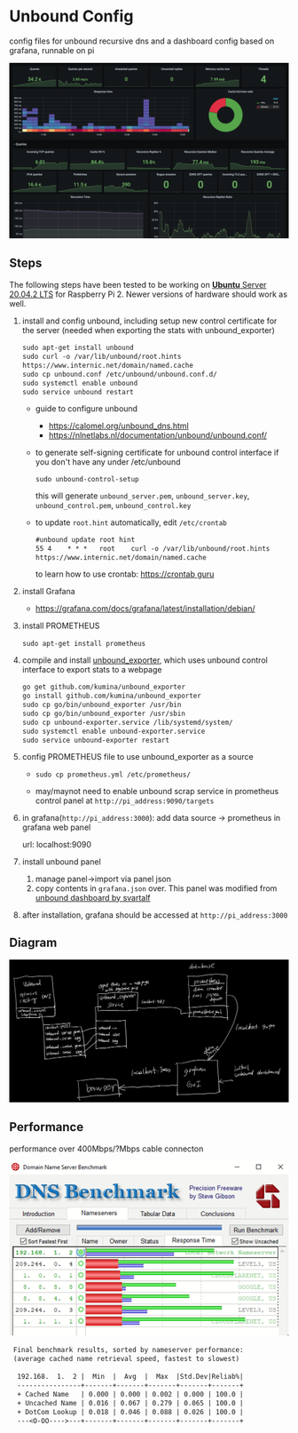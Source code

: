 # Unbound Config

config files for unbound recursive dns and a dashboard config based on grafana, runnable on pi

![screenshot](screenshot.png)



## Steps

The following steps have been tested to be working on [**Ubuntu** Server 20.04.2 LTS](https://ubuntu.com/download/raspberry-pi) for Raspberry Pi 2. Newer versions of hardware should work as well.

1. install and config unbound, including setup new control certificate for the server (needed when exporting the stats with unbound_exporter)

   ```
   sudo apt-get install unbound
   sudo curl -o /var/lib/unbound/root.hints https://www.internic.net/domain/named.cache
   sudo cp unbound.conf /etc/unbound/unbound.conf.d/
   sudo systemctl enable unbound
   sudo service unbound restart
   ```

   * guide to configure unbound
     * https://calomel.org/unbound_dns.html
     * https://nlnetlabs.nl/documentation/unbound/unbound.conf/

   * to generate self-signing certificate for unbound control interface if you don't have any under /etc/unbound

     ````
     sudo unbound-control-setup
     ````
     
     this will generate `unbound_server.pem`, `unbound_server.key`, `unbound_control.pem`, `unbound_control.key`
     
   * to update `root.hint` automatically, edit `/etc/crontab`

     ```
     #unbound update root hint
     55 4    * * *   root    curl -o /var/lib/unbound/root.hints https://www.internic.net/domain/named.cache
     ```

     to learn how to use crontab: [https://crontab guru](https://crontab.guru/#55_4_*_*_*)

2. install Grafana

   * https://grafana.com/docs/grafana/latest/installation/debian/

3. install PROMETHEUS

   `sudo apt-get install prometheus`

4. compile and install [unbound_exporter](https://github.com/kumina/unbound_exporter), which uses unbound control interface to export stats to a webpage

   ```
   go get github.com/kumina/unbound_exporter
   go install github.com/kumina/unbound_exporter
   sudo cp go/bin/unbound_exporter /usr/bin
   sudo cp go/bin/unbound_exporter /usr/sbin
   sudo cp unbound-exporter.service /lib/systemd/system/
   sudo systemctl enable unbound-exporter.service
   sudo service unbound-exporter restart
   ```

5. config PROMETHEUS file to use unbound_exporter as a source

   * `sudo cp prometheus.yml /etc/prometheus/`

   * may/maynot need to enable unbound scrap service in prometheus control panel at `http://pi_address:9090/targets`

6. in grafana(`http://pi_address:3000`): add data source -> prometheus in grafana web panel

   url: localhost:9090

7. install unbound panel

   1. manage panel->import via panel json
   2. copy contents in `grafana.json` over. This panel was modified from [unbound dashboard by svartalf](https://grafana.com/grafana/dashboards/11705)

8. after installation, grafana should be accessed at `http://pi_address:3000`

## Diagram

![diagram](diagram.png)

## Performance

performance over 400Mbps/?Mbps cable connecton

![performance](performance.png)

```
 Final benchmark results, sorted by nameserver performance:
 (average cached name retrieval speed, fastest to slowest)

  192.168.  1.  2 |  Min  |  Avg  |  Max  |Std.Dev|Reliab%|
  ----------------+-------+-------+-------+-------+-------+
  + Cached Name   | 0.000 | 0.000 | 0.002 | 0.000 | 100.0 |
  + Uncached Name | 0.016 | 0.067 | 0.279 | 0.065 | 100.0 |
  + DotCom Lookup | 0.018 | 0.046 | 0.088 | 0.026 | 100.0 |
  ---<O-OO---->---+-------+-------+-------+-------+-------+
```